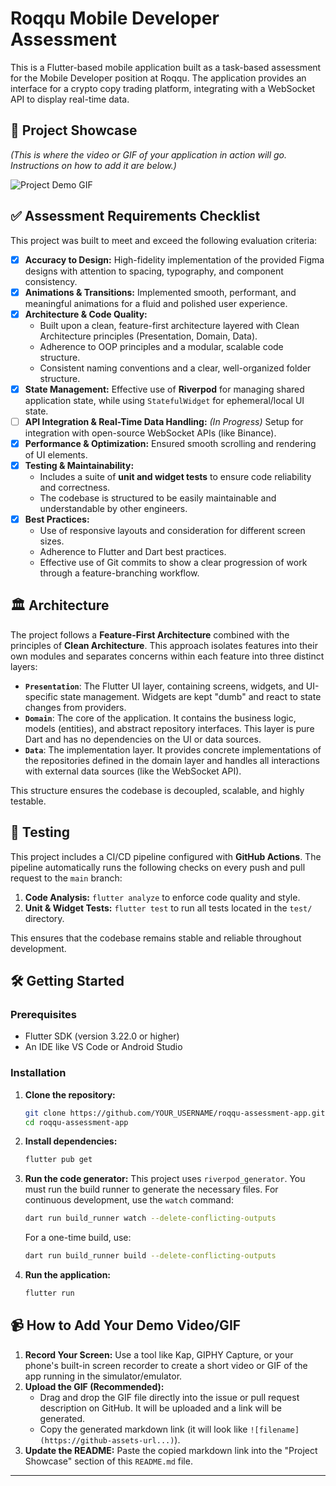 # Roqqu Mobile Developer Assessment

This is a Flutter-based mobile application built as a task-based assessment for the Mobile Developer position at Roqqu. The application provides an interface for a crypto copy trading platform, integrating with a WebSocket API to display real-time data.

## 🚀 Project Showcase

*(This is where the video or GIF of your application in action will go. Instructions on how to add it are below.)*

![Project Demo GIF](link_to_your_gif_or_video.gif)

## ✅ Assessment Requirements Checklist

This project was built to meet and exceed the following evaluation criteria:

-   [x] **Accuracy to Design:** High-fidelity implementation of the provided Figma designs with attention to spacing, typography, and component consistency.
-   [x] **Animations & Transitions:** Implemented smooth, performant, and meaningful animations for a fluid and polished user experience.
-   [x] **Architecture & Code Quality:**
    -   Built upon a clean, feature-first architecture layered with Clean Architecture principles (Presentation, Domain, Data).
    -   Adherence to OOP principles and a modular, scalable code structure.
    -   Consistent naming conventions and a clear, well-organized folder structure.
-   [x] **State Management:** Effective use of **Riverpod** for managing shared application state, while using `StatefulWidget` for ephemeral/local UI state.
-   [ ] **API Integration & Real-Time Data Handling:** *(In Progress)* Setup for integration with open-source WebSocket APIs (like Binance).
-   [x] **Performance & Optimization:** Ensured smooth scrolling and rendering of UI elements.
-   [x] **Testing & Maintainability:**
    -   Includes a suite of **unit and widget tests** to ensure code reliability and correctness.
    -   The codebase is structured to be easily maintainable and understandable by other engineers.
-   [x] **Best Practices:**
    -   Use of responsive layouts and consideration for different screen sizes.
    -   Adherence to Flutter and Dart best practices.
    -   Effective use of Git commits to show a clear progression of work through a feature-branching workflow.

## 🏛️ Architecture

The project follows a **Feature-First Architecture** combined with the principles of **Clean Architecture**. This approach isolates features into their own modules and separates concerns within each feature into three distinct layers:

-   **`Presentation`**: The Flutter UI layer, containing screens, widgets, and UI-specific state management. Widgets are kept "dumb" and react to state changes from providers.
-   **`Domain`**: The core of the application. It contains the business logic, models (entities), and abstract repository interfaces. This layer is pure Dart and has no dependencies on the UI or data sources.
-   **`Data`**: The implementation layer. It provides concrete implementations of the repositories defined in the domain layer and handles all interactions with external data sources (like the WebSocket API).

This structure ensures the codebase is decoupled, scalable, and highly testable.

## 🧪 Testing

This project includes a CI/CD pipeline configured with **GitHub Actions**. The pipeline automatically runs the following checks on every push and pull request to the `main` branch:

1.  **Code Analysis:** `flutter analyze` to enforce code quality and style.
2.  **Unit & Widget Tests:** `flutter test` to run all tests located in the `test/` directory.

This ensures that the codebase remains stable and reliable throughout development.

## 🛠️ Getting Started

### Prerequisites

-   Flutter SDK (version 3.22.0 or higher)
-   An IDE like VS Code or Android Studio

### Installation

1.  **Clone the repository:**
    ```bash
    git clone https://github.com/YOUR_USERNAME/roqqu-assessment-app.git
    cd roqqu-assessment-app
    ```

2.  **Install dependencies:**
    ```bash
    flutter pub get
    ```

3.  **Run the code generator:**
    This project uses `riverpod_generator`. You must run the build runner to generate the necessary files. For continuous development, use the `watch` command:
    ```bash
    dart run build_runner watch --delete-conflicting-outputs
    ```
    For a one-time build, use:
    ```bash
    dart run build_runner build --delete-conflicting-outputs
    ```

4.  **Run the application:**
    ```bash
    flutter run
    ```

## 📹 How to Add Your Demo Video/GIF

1.  **Record Your Screen:** Use a tool like Kap, GIPHY Capture, or your phone's built-in screen recorder to create a short video or GIF of the app running in the simulator/emulator.
2.  **Upload the GIF (Recommended):**
    -   Drag and drop the GIF file directly into the issue or pull request description on GitHub. It will be uploaded and a link will be generated.
    -   Copy the generated markdown link (it will look like `![filename](https://github-assets-url...)`).
3.  **Update the README:** Paste the copied markdown link into the "Project Showcase" section of this `README.md` file.

---